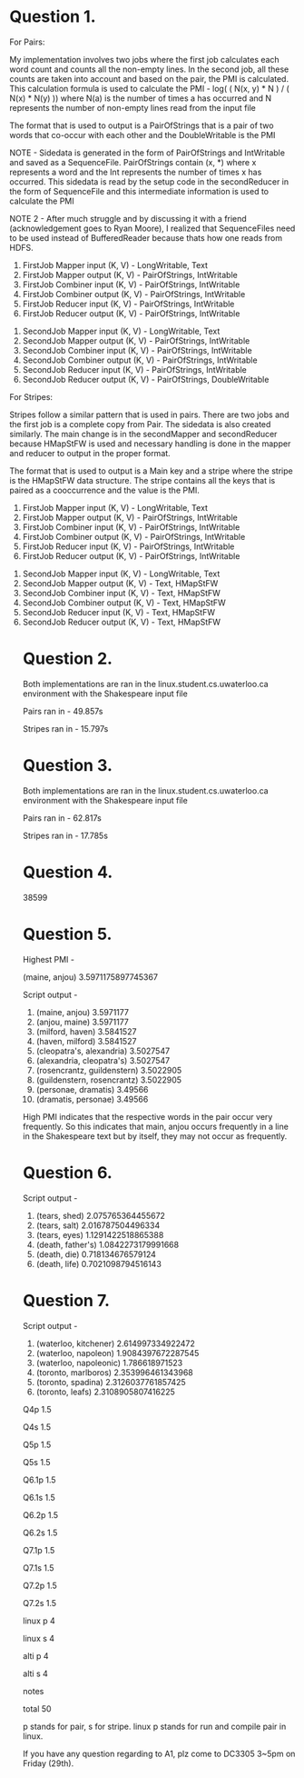 <h1>Question 1.</h1>

<p>
For Pairs:
</p>
<p>
My implementation involves two jobs where the first job calculates each word count and counts all the non-empty lines. In the second job, all these counts are taken into account and based on the pair, the PMI is calculated. This calculation formula is used to calculate the PMI - log( ( N(x, y) * N ) / ( N(x) * N(y) )) where N(a) is the number of times a has occurred and N represents the number of non-empty lines read from the input file
</p>

<p>
The format that is used to output is a PairOfStrings that is a pair of two words that co-occur with each other and the DoubleWritable is the PMI
</p>

<p>
NOTE - Sidedata is generated in the form of PairOfStrings and IntWritable and saved as a SequenceFile. PairOfStrings contain (x, *) where x represents a word and the Int represents the number of times x has occurred. This sidedata is read by the setup code in the secondReducer in the form of SequenceFile and this intermediate information is used to calculate the PMI
</p>

<p>
NOTE 2 - After much struggle and by discussing it with a friend (acknowledgement goes to Ryan Moore), I realized that SequenceFiles need to be used instead of BufferedReader because thats how one reads from HDFS.
</p>

<ol>
<li>FirstJob Mapper input (K, V) - LongWritable, Text</li>
<li>FirstJob Mapper output (K, V) - PairOfStrings, IntWritable</li>

<li>FirstJob Combiner input (K, V) - PairOfStrings, IntWritable</li>
<li>FirstJob Combiner output (K, V) - PairOfStrings, IntWritable</li>

<li>FirstJob Reducer input (K, V) - PairOfStrings, IntWritable</li>
<li>FirstJob Reducer output (K, V) - PairOfStrings, IntWritable</li>
</ol>

<ol>
<li>SecondJob Mapper input (K, V) - LongWritable, Text</li>
<li>SecondJob Mapper output (K, V) - PairOfStrings, IntWritable</li>

<li>SecondJob Combiner input (K, V) - PairOfStrings, IntWritable</li>
<li>SecondJob Combiner output (K, V) - PairOfStrings, IntWritable</li>

<li>SecondJob Reducer input (K, V) - PairOfStrings, IntWritable</li>
<li>SecondJob Reducer output (K, V) - PairOfStrings, DoubleWritable</li>
</ol>

<p>
For Stripes:
</p>

<p>
Stripes follow a similar pattern that is used in pairs. There are two jobs and the first job is a complete copy from Pair. The sidedata is also created similarly. The main change is in the secondMapper and secondReducer because HMapStFW is used and necessary handling is done in the mapper and reducer to output in the proper format.
</p>

<p>
The format that is used to output is a Main key and a stripe where the stripe is the HMapStFW data structure. The stripe contains all the keys that is paired as a cooccurrence and the value is the PMI.
</p>

<ol>
<li>FirstJob Mapper input (K, V) - LongWritable, Text</li>
<li>FirstJob Mapper output (K, V) - PairOfStrings, IntWritable</li>

<li>FirstJob Combiner input (K, V) - PairOfStrings, IntWritable</li>
<li>FirstJob Combiner output (K, V) - PairOfStrings, IntWritable</li>

<li>FirstJob Reducer input (K, V) - PairOfStrings, IntWritable</li>
<li>FirstJob Reducer output (K, V) - PairOfStrings, IntWritable</li>
</ol>

<ol>
<li>SecondJob Mapper input (K, V) - LongWritable, Text</li>
<li>SecondJob Mapper output (K, V) - Text, HMapStFW</li>

<li>SecondJob Combiner input (K, V) - Text, HMapStFW</li>
<li>SecondJob Combiner output (K, V) - Text, HMapStFW</li>

<li>SecondJob Reducer input (K, V) - Text, HMapStFW</li>
<li>SecondJob Reducer output (K, V) - Text, HMapStFW</li>
</p>

<h1>Question 2.</h1>

<p>
Both implementations are ran in the linux.student.cs.uwaterloo.ca environment with the Shakespeare input file
</p>

<p>
Pairs ran in - 49.857s
</p>

<p>
Stripes ran in - 15.797s
</p>

<h1>Question 3.</h1>

<p>
Both implementations are ran in the linux.student.cs.uwaterloo.ca environment with the Shakespeare input file
</p>

<p>
Pairs ran in - 62.817s
</p>

<p>
Stripes ran in - 17.785s
</p>

<h1>Question 4.</h1>

<p> 38599 </p>

<h1>Question 5.</h1>

<p>
Highest PMI -
</p>

<p>
(maine, anjou)  3.5971175897745367
</p>

<p>
Script output -
</p>

<ol>
<li>(maine, anjou)  3.5971177</li>
<li>(anjou, maine)  3.5971177</li>
<li>(milford, haven)    3.5841527</li>
<li>(haven, milford)    3.5841527</li>
<li>(cleopatra's, alexandria)   3.5027547</li>
<li>(alexandria, cleopatra's)   3.5027547</li>
<li>(rosencrantz, guildenstern) 3.5022905</li>
<li>(guildenstern, rosencrantz) 3.5022905</li>
<li>(personae, dramatis)    3.49566</li>
<li>(dramatis, personae)    3.49566</li>
</ol>

<p>
High PMI indicates that the respective words in the pair occur very frequently. So this indicates that main, anjou occurs frequently in a line in the Shakespeare text but by itself, they may not occur as frequently.
</p>

<h1>Question 6.</h1>

<p>
Script output -
</p>

<ol>
<li>(tears, shed)   2.075765364455672</li>
<li>(tears, salt)   2.016787504496334</li>
<li>(tears, eyes)   1.1291422518865388</li>
<li>(death, father's)   1.0842273179991668</li>
<li>(death, die)    0.718134676579124</li>
<li>(death, life)   0.7021098794516143</li>
</ol>

<h1>Question 7.</h1>

<p>
Script output -
</p>

<ol>
<li>(waterloo, kitchener)   2.614997334922472</li>
<li>(waterloo, napoleon)    1.9084397672287545</li>
<li>(waterloo, napoleonic)  1.786618971523</li>
<li>(toronto, marlboros)    2.353996461343968</li>
<li>(toronto, spadina)  2.3126037761857425</li>
<li>(toronto, leafs)    2.3108905807416225</li>
</ol>


Q4p			1.5

Q4s			1.5

Q5p			1.5

Q5s			1.5

Q6.1p		1.5

Q6.1s		1.5

Q6.2p		1.5

Q6.2s		1.5

Q7.1p		1.5

Q7.1s		1.5

Q7.2p		1.5

Q7.2s		1.5

linux p		4

linux s		4

alti p		4

alti s		4

notes		

total		50

p stands for pair, s for stripe. linux p stands for run and compile pair in linux. 

If you have any question regarding to A1, plz come to DC3305 3~5pm on Friday (29th).
